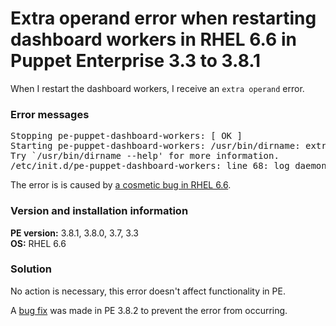 # Extra operand error when restarting dashboard workers in RHEL 6.6 in Puppet Enterprise 3.3 to 3.8.1
<p>When I restart the dashboard workers, I receive an <code>extra operand</code> error.</p>
<h3 id="error-messages">Error messages</h3>
<pre>Stopping pe-puppet-dashboard-workers: [ OK ]
Starting pe-puppet-dashboard-workers: /usr/bin/dirname: extra operand `\\"-p\\"'
Try `/usr/bin/dirname --help' for more information.
/etc/init.d/pe-puppet-dashboard-workers: line 68: log_daemon_msg: command not found</pre>
<p>The error is is caused by <a href="https://bugzilla.redhat.com/show_bug.cgi?id=1153677">a cosmetic bug in RHEL 6.6</a>.</p>
<h3 id="version-and-installation-information">Version and installation information</h3>
<p><strong>PE version:</strong> 3.8.1, 3.8.0, 3.7, 3.3<br><strong>OS:</strong> RHEL 6.6</p>
<h3 id="solution">Solution</h3>
<p>No action is necessary, this error doesn't affect functionality in PE.</p>
<p>A <a href="https://github.com/puppetlabs/docs-archive/blob/main/pe/3.8/release_notes_security.md#pe-puppet-dashboard-workers-emitted-an-extra-operand-error-on-centos-66-startup">bug fix</a> was made in PE 3.8.2 to prevent the error from occurring.</p>
